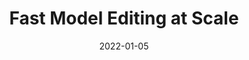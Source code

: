---
title: "Fast Model Editing at Scale"
authors:
- Eric Mitchell
- Charles Lin
- Antoine Bosselut
- Chelsea Finn
- Christopher D Manning

date: "2022-01-05"

publication: "ICLR"

links:
    pdf: https://arxiv.org/abs/2110.11309
    repo: https://github.com/eric-mitchell/mend
    website: https://sites.google.com/view/mend-editing
---